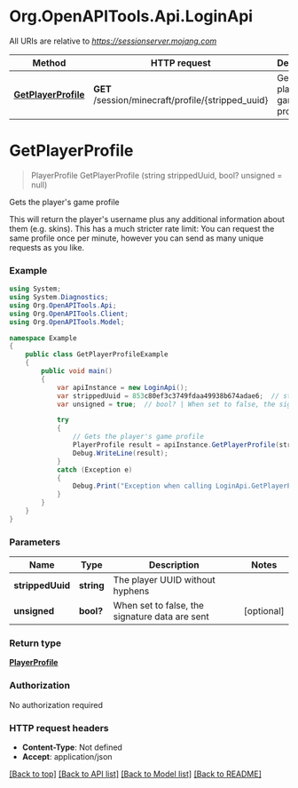 # Org.OpenAPITools.Api.LoginApi

All URIs are relative to *https://sessionserver.mojang.com*

Method | HTTP request | Description
------------- | ------------- | -------------
[**GetPlayerProfile**](LoginApi.md#getplayerprofile) | **GET** /session/minecraft/profile/{stripped_uuid} | Gets the player&#39;s game profile


<a name="getplayerprofile"></a>
# **GetPlayerProfile**
> PlayerProfile GetPlayerProfile (string strippedUuid, bool? unsigned = null)

Gets the player's game profile

This will return the player's username plus any additional information about them (e.g. skins). This has a much stricter rate limit: You can request the same profile once per minute, however you can send as many unique requests as you like.

### Example
```csharp
using System;
using System.Diagnostics;
using Org.OpenAPITools.Api;
using Org.OpenAPITools.Client;
using Org.OpenAPITools.Model;

namespace Example
{
    public class GetPlayerProfileExample
    {
        public void main()
        {
            var apiInstance = new LoginApi();
            var strippedUuid = 853c80ef3c3749fdaa49938b674adae6;  // string | The player UUID without hyphens
            var unsigned = true;  // bool? | When set to false, the signature data are sent (optional) 

            try
            {
                // Gets the player's game profile
                PlayerProfile result = apiInstance.GetPlayerProfile(strippedUuid, unsigned);
                Debug.WriteLine(result);
            }
            catch (Exception e)
            {
                Debug.Print("Exception when calling LoginApi.GetPlayerProfile: " + e.Message );
            }
        }
    }
}
```

### Parameters

Name | Type | Description  | Notes
------------- | ------------- | ------------- | -------------
 **strippedUuid** | **string**| The player UUID without hyphens | 
 **unsigned** | **bool?**| When set to false, the signature data are sent | [optional] 

### Return type

[**PlayerProfile**](PlayerProfile.md)

### Authorization

No authorization required

### HTTP request headers

 - **Content-Type**: Not defined
 - **Accept**: application/json

[[Back to top]](#) [[Back to API list]](../README.md#documentation-for-api-endpoints) [[Back to Model list]](../README.md#documentation-for-models) [[Back to README]](../README.md)

